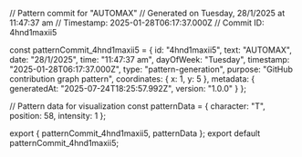 // Pattern commit for "AUTOMAX"
// Generated on Tuesday, 28/1/2025 at 11:47:37 am
// Timestamp: 2025-01-28T06:17:37.000Z
// Commit ID: 4hnd1maxii5

const patternCommit_4hnd1maxii5 = {
  id: "4hnd1maxii5",
  text: "AUTOMAX",
  date: "28/1/2025",
  time: "11:47:37 am",
  dayOfWeek: "Tuesday",
  timestamp: "2025-01-28T06:17:37.000Z",
  type: "pattern-generation",
  purpose: "GitHub contribution graph pattern",
  coordinates: {
    x: 1,
    y: 5
  },
  metadata: {
    generatedAt: "2025-07-24T18:25:57.992Z",
    version: "1.0.0"
  }
};

// Pattern data for visualization
const patternData = {
  character: "T",
  position: 58,
  intensity: 1
};

export { patternCommit_4hnd1maxii5, patternData };
export default patternCommit_4hnd1maxii5;
